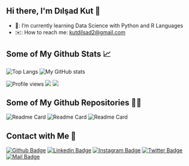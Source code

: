 ## Hi there, I'm Dılşad Kut 👋

- 🌴: I’m currently learning Data Science with Python and R Languages
- ✉️: How to reach me: kutdilsad2@gmail.com

## Some of My Github Stats 📈

![Top Langs](https://github-readme-stats.vercel.app/api/top-langs/?username=dilsadkut&count_private=true&theme=tokyonight)
![My GitHub stats](https://github-readme-stats.vercel.app/api?username=dilsadkut&include_all_commits=true&show_icons=true&theme=tokyonight)

![Profile views](https://komarev.com/ghpvc/?username=dilsadkut&color=blue)
[![](https://img.shields.io/twitter/follow/dilsadkut?style=social)](https://www.twitter.com/dilsadkut)
[![](https://img.shields.io/github/followers/dilsadkut?style=social)](https://www.github.com/dilsadkut)
## Some of My Github Repositories 👨‍💻

![Readme Card](https://github-readme-stats.vercel.app/api/pin/?username=dilsadkut&repo=PythonBasics&show_icons=true&theme=tokyonight&show_owner=true)
![Readme Card](https://github-readme-stats.vercel.app/api/pin/?username=dilsadkut&repo=PythonTraining&show_icons=true&theme=tokyonight&show_owner=true)
![Readme Card](https://github-readme-stats.vercel.app/api/pin/?username=dilsadkut&repo=PythonWorkshop&show_icons=true&theme=tokyonight&show_owner=true)


## Contact with Me 💬

[![Github Badge](https://img.shields.io/badge/GitHub-100000?style=for-the-badge&logo=github&logoColor=white)](https://www.github.com/dilsadkut/)
[![Linkedin Badge](https://img.shields.io/badge/linkedin-%230077B5.svg?&style=for-the-badge&logo=linkedin&logoColor=white)](https://www.linkedin.com/in/dilsadkut/)
[![Instagram Badge](https://img.shields.io/badge/Instagram-E4405F?style=for-the-badge&logo=instagram&logoColor=white)](https://www.instagram.com/dilsadkut/)
[![Twitter Badge](https://img.shields.io/badge/Twitter-1DA1F2?style=for-the-badge&logo=twitter&logoColor=white)](https://www.twitter.com/dilsadkut/)
[![Mail Badge](https://img.shields.io/badge/kutdilsad2@gmail.com-c14438?style=for-the-badge&logo=Gmail&logoColor=white&link=mailto:kutdilsad2@gmail.com)](mailto:kutdilsad2@gmail.com)
